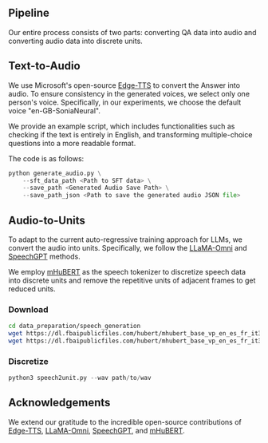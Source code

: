 ## Pipeline
Our entire process consists of two parts: converting QA data into audio and converting audio data into discrete units.

## Text-to-Audio
We use Microsoft's open-source [Edge-TTS](https://github.com/rany2/edge-tts) to convert the Answer into audio. To ensure consistency in the generated voices, we select only one person's voice. Specifically, in our experiments, we choose the default voice "en-GB-SoniaNeural".  

We provide an example script, which includes functionalities such as checking if the text is entirely in English, and transforming multiple-choice questions into a more readable format.  

The code is as follows:

```python
python generate_audio.py \
    --sft_data_path <Path to SFT data> \
    --save_path <Generated Audio Save Path> \
    --save_path_json <Path to save the generated audio JSON file>
```

## Audio-to-Units
To adapt to the current auto-regressive training approach for LLMs, we convert the audio into units. Specifically, we follow the [LLaMA-Omni](https://github.com/ictnlp/LLaMA-Omni) and [SpeechGPT](https://github.com/0nutation/SpeechGPT) methods.

We employ [mHuBERT](https://github.com/facebookresearch/fairseq/blob/main/examples/speech_to_speech/docs/textless_s2st_real_data.md) as the speech tokenizer to discretize speech data into discrete units and remove the repetitive units of adjacent frames to get reduced units.

### Download
```bash
cd data_preparation/speech_generation
wget https://dl.fbaipublicfiles.com/hubert/mhubert_base_vp_en_es_fr_it3.pt
wget https://dl.fbaipublicfiles.com/hubert/mhubert_base_vp_en_es_fr_it3_L11_km1000.bin
```

### Discretize
```python
python3 speech2unit.py --wav path/to/wav
```
## Acknowledgements
We extend our gratitude to the incredible open-source contributions of [Edge-TTS](https://github.com/rany2/edge-tts), [LLaMA-Omni](https://github.com/ictnlp/LLaMA-Omni), [SpeechGPT](https://github.com/0nutation/SpeechGPT), and [mHuBERT](https://github.com/facebookresearch/fairseq/blob/main/examples/speech_to_speech/docs/textless_s2st_real_data.md).